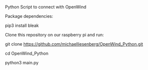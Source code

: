 Python Script to connect with OpenWind


Package dependencies:

pip3 install bleak


Clone this repository on our raspberry pi and run:

git clone https://github.com/michaelliesenberg/OpenWind_Python.git

cd OpenWind_Python

python3 main.py
